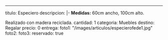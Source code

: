 ---
titulo: Especiero
descripcion: |-
  **Medidas:** 60cm ancho, 100cm alto.

  Realizado con madera reciclada.
cantidad: 1
categoria: Muebles
destino: Regalar
precio: 0
entrega: 
foto1: "/images/articulos/especierofede1.jpg"
foto2: 
foto3: 
reservado: true
